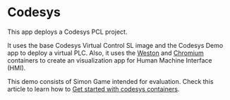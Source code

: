 # Codesys #

This app deploys a Codesys PCL project.

It uses the base Codesys Virtual Control SL image and the Codesys Demo app to deploy a virtual PLC.
Also, it uses the [Weston](../weston/) and [Chromium](../chromium/) containers to create an visualization app for Human Machine Interface (HMI).

This demo consists of Simon Game intended for evaluation. 
Check this article to learn how to [Get started with codesys containers](https://developer.toradex.com/torizon/application-development/partner-containers/partner-demo-container-codesys).
